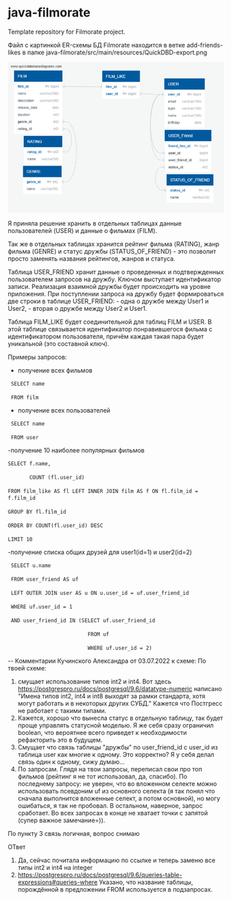 # java-filmorate
Template repository for Filmorate project.

Файл с картинкой ER-схемы БД Filmorate находится в ветке add-friends-likes в папке 
java-filmorate/src/main/resources/QuickDBD-export.png



![QuickDBD-export](https://github.com/OlgaEk/java-filmorate/blob/add-friends-likes/src/main/resources/QuickDBD-export.png)

Я приняла решение хранить в отдельных таблицах данные пользователей (USER) и данные о фильмах (FILM).

Так же в отдельных таблицах хранится рейтинг фильма (RATING), жанр фильма (GENRE) и статус дружбы (STATUS_OF_FRIEND) - это позволит просто заменять названия рейтингов, жанров   и статуса.

Таблица USER_FRIEND хранит данные о проведенных и подтвержденных пользователем запросов на дружбу. Ключом выступает идентификатор записи.
Реализация взаимной дружбы будет происходить на уровне приложения. При поступлении запроса на дружбу будет формироваться две строки в таблице USER_FRIEND:
          - одна о дружбе между User1 и User2,
          - вторая о дружбе между User2 и User1.
          
Таблица FILM_LIKE будет соединительной для таблиц FILM и USER. В этой таблице связывается идентификатор понравившегося фильма с идентификатором пользователя, причём каждая такая пара будет уникальной (это составной ключ).

Примеры запросов:
 - получение всех фильмов 
```
 SELECT name
 
 FROM film
```
 
 
 - получение всех пользователей
```
 SELECT name
 
 FROM user
 ```
 
 
 -получение 10 наиболее популярных фильмов
 ```
 SELECT f.name,
 
        COUNT (fl.user_id)
        
 FROM film_like AS fl LEFT INNER JOIN film AS f ON fl.film_id = f.film_id
 
 GROUP BY fl.film_id
 
 ORDER BY COUNT(fl.user_id) DESC
 
 LIMIT 10 
 ```
 
 
 -получение списка общих друзей для user1(id=1) и user2(id=2)
```
 SELECT u.name
 
 FROM user_friend AS uf
 
 LEFT OUTER JOIN user AS u ON u.user_id = uf.user_friend_id
 
 WHERE uf.user_id = 1
 
 AND user_friend_id IN (SELECT uf.user_friend_id
 
                          FROM uf
                          
                          WHERE uf.user_id = 2)
```                        
 
 
 -- Комментарии Кучинского Александра от 03.07.2022 к схеме:
По твоей схеме:
1) смущает использование типов int2 и int4. Вот здесь https://postgrespro.ru/docs/postgresql/9.6/datatype-numeric написано "Имена типов int2, int4 и int8 выходят за рамки стандарта, хотя могут работать и в некоторых других СУБД." Кажется что Постгресс не работает с такими типами.
2) Кажется, хорошо что вынесла статус в отдельную таблицу, так будет проще управлять статусной моделью. Я же себя сразу ограничил boolean, что вероятнее всего приведет к необходимости рефакторить это в будущем.
3) Смущает что связь таблицы "дружбы" по user_friend_id с user_id из таблица user как многие к одному. Это корректно? Я у себя делал связь один к одному, сижу думаю...
4) По запросам. Глядя на твои запросы, переписал свои про топ фильмов (рейтинг я не тот использовал, да, спасибо). По последнему запросу: не уверен, что во вложенном селекте можно использовать псевдоним uf из основного селекта (я так понял что сначала выполнится вложенные селект, а потом основной), но могу ошибаться, я так не пробовал. В остальном, наверное, запрос сработает. Во всех запросах в конце не хватает точки с запятой (супер важное замечание=)).
 
По пункту 3 связь логичная, вопрос снимаю

ОТвет
1) Да, сейчас почитала информацию по ссылке и теперь заменю все типы int2 и int4  на integer
4) https://postgrespro.ru/docs/postgresql/9.6/queries-table-expressions#queries-where Указано, что название таблицы, порождённой в предложении FROM используется в подзапросах.
